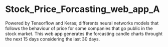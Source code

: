 # Stock_Price_Forcasting_web_app_A
Powered by Tensorflow and Keras; differents neural networks models that follows the behaviour of price for some companies that go public in the stock market. This web app generates the forcasting candle charts throught the next 15 days considering the last 30 days.
